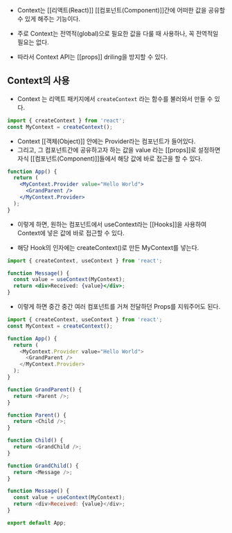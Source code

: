 - Context는 [[리액트(React)]] [[컴포넌트(Component)]]간에 어떠한 값을 공유할수 있게 해주는 기능이다.

- 주로 Context는 전역적(global)으로 필요한 값을 다룰 때 사용하나, 꼭 전역적일 필요는 없다.
- 따라서 Context API는 [[props]] driling을 방지할 수 있다.


## Context의 사용

- Context 는 리액트 패키지에서 `createContext` 라는 함수를 불러와서 만들 수 있다.

```jsx
import { createContext } from 'react';
const MyContext = createContext();
```

- Context [[객체(Object)]] 안에는 Provider라는 컴포넌트가 들어있다. 
- 그리고, 그 컴포넌트간에 공유하고자 하는 값을 value 라는 [[props]]로 설정하면 자식 [[컴포넌트(Component)]]들에서 해당 값에 바로 접근을 할 수 있다.

```jsx
function App() {
  return (
    <MyContext.Provider value="Hello World">
      <GrandParent />
    </MyContext.Provider>
  );
}
```

- 이렇게 하면, 원하는 컴포넌트에서 useContext라는 [[Hooks]]을 사용하여 Context에 넣은 값에 바로 접근할 수 있다. 

- 해당 Hook의 인자에는 createContext()로 만든 MyContext를 넣는다.

```jsx
import { createContext, useContext } from 'react';

function Message() {
  const value = useContext(MyContext);
  return <div>Received: {value}</div>;
}
```

- 이렇게 하면 중간 중간 여러 컴포넌트를 거쳐 전달하던 Props를 지워주어도 된다.

```js
import { createContext, useContext } from 'react';
const MyContext = createContext();

function App() {
  return (
    <MyContext.Provider value="Hello World">
      <GrandParent />
    </MyContext.Provider>
  );
}

function GrandParent() {
  return <Parent />;
}

function Parent() {
  return <Child />;
}

function Child() {
  return <GrandChild />;
}

function GrandChild() {
  return <Message />;
}

function Message() {
  const value = useContext(MyContext);
  return <div>Received: {value}</div>;
}

export default App;
```